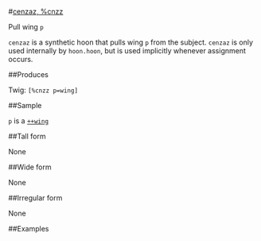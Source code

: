 #[cenzaz, %cnzz](#cnzz)

Pull wing `p`

`cenzaz` is a synthetic hoon that pulls wing `p` from the subject. `cenzaz`  is only used internally by `hoon.hoon`, but is used implicitly whenever assignment occurs.

##Produces

Twig: `[%cnzz p=wing]`

##Sample

`p` is a [`++wing`]()

##Tall form

None

##Wide form

None

##Irregular form

None

##Examples




